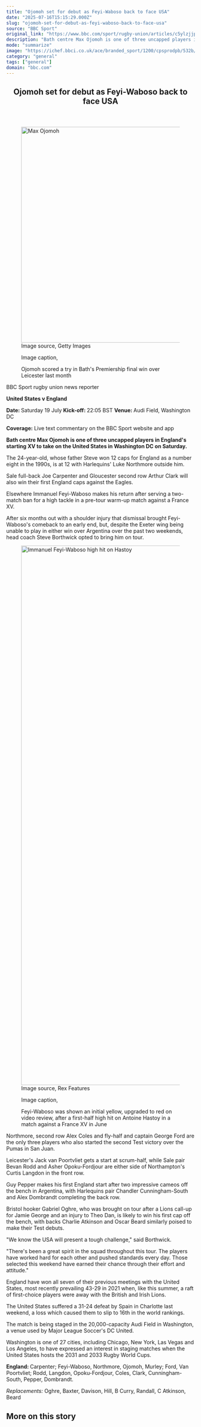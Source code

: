 ```yaml
---
title: "Ojomoh set for debut as Feyi-Waboso back to face USA"
date: "2025-07-16T15:15:29.000Z"
slug: "ojomoh-set-for-debut-as-feyi-waboso-back-to-face-usa"
source: "BBC Sport"
original_link: "https://www.bbc.com/sport/rugby-union/articles/c5ylzjjpzrmo"
description: "Bath centre Max Ojomoh is one of three uncapped players in England's starting XV to take on the United States in Washington DC on Saturday."
mode: "summarize"
image: "https://ichef.bbci.co.uk/ace/branded_sport/1200/cpsprodpb/532b/live/f972adf0-6255-11f0-83d2-4f671b8c1523.jpg"
category: "general"
tags: ["general"]
domain: "bbc.com"
---
```

<div id="readability-page-1" class="page"><article id="urn-bbc-ares--article-c5ylzjjpzrmo"><header data-component="headline-block"><h2 id="main-heading" type="headline" tabindex="-1"><span role="text">Ojomoh set for debut as Feyi-Waboso back to face USA</span></h2></header><div data-component="image-block"><figure><p><span><picture><source srcset="https://ichef.bbci.co.uk/ace/standard/240/cpsprodpb/279a/live/193f81e0-6255-11f0-abab-8562a9f802b4.jpg.webp 240w, https://ichef.bbci.co.uk/ace/standard/320/cpsprodpb/279a/live/193f81e0-6255-11f0-abab-8562a9f802b4.jpg.webp 320w, https://ichef.bbci.co.uk/ace/standard/480/cpsprodpb/279a/live/193f81e0-6255-11f0-abab-8562a9f802b4.jpg.webp 480w, https://ichef.bbci.co.uk/ace/standard/624/cpsprodpb/279a/live/193f81e0-6255-11f0-abab-8562a9f802b4.jpg.webp 624w, https://ichef.bbci.co.uk/ace/standard/800/cpsprodpb/279a/live/193f81e0-6255-11f0-abab-8562a9f802b4.jpg.webp 800w, https://ichef.bbci.co.uk/ace/standard/976/cpsprodpb/279a/live/193f81e0-6255-11f0-abab-8562a9f802b4.jpg.webp 976w" type="image/webp"><img alt="Max Ojomoh" src="https://ichef.bbci.co.uk/ace/standard/1024/cpsprodpb/279a/live/193f81e0-6255-11f0-abab-8562a9f802b4.jpg" srcset="https://ichef.bbci.co.uk/ace/standard/240/cpsprodpb/279a/live/193f81e0-6255-11f0-abab-8562a9f802b4.jpg 240w, https://ichef.bbci.co.uk/ace/standard/320/cpsprodpb/279a/live/193f81e0-6255-11f0-abab-8562a9f802b4.jpg 320w, https://ichef.bbci.co.uk/ace/standard/480/cpsprodpb/279a/live/193f81e0-6255-11f0-abab-8562a9f802b4.jpg 480w, https://ichef.bbci.co.uk/ace/standard/624/cpsprodpb/279a/live/193f81e0-6255-11f0-abab-8562a9f802b4.jpg 624w, https://ichef.bbci.co.uk/ace/standard/800/cpsprodpb/279a/live/193f81e0-6255-11f0-abab-8562a9f802b4.jpg 800w, https://ichef.bbci.co.uk/ace/standard/976/cpsprodpb/279a/live/193f81e0-6255-11f0-abab-8562a9f802b4.jpg 976w" width="1024" height="576.37721021611"></picture></span><span role="text"><span>Image source, </span>Getty Images</span></p><figcaption><span>Image caption, </span><p>Ojomoh scored a try in Bath's Premiership final win over Leicester last month</p></figcaption></figure></div><div data-component="byline-block"><p>BBC Sport rugby union news reporter</p></div><div data-component="text-block"><p><b>United States v England</b></p><p><b>Date: </b>Saturday 19 July <b>Kick-off: </b>22:05 BST <b>Venue: </b>Audi Field, Washington DC</p><p><b>Coverage:</b> Live text commentary on the BBC Sport website and app</p></div><div data-component="text-block"><p><b>Bath centre Max Ojomoh is one of three uncapped players in England's starting XV to take on the United States in Washington DC on Saturday.</b></p><p>The 24-year-old, whose father Steve won 12 caps for England as a number eight in the 1990s, is at 12 with Harlequins' Luke Northmore outside him.</p><p>Sale full-back Joe Carpenter and Gloucester second row Arthur Clark will also win their first England caps against the Eagles.</p><p>Elsewhere Immanuel Feyi-Waboso makes his return after serving a two-match ban for a high tackle in a pre-tour warm-up match against a France XV.</p><p>After six months out with a shoulder injury that dismissal brought Feyi-Waboso's comeback to an early end, but, despite the Exeter wing being unable to play in either win over Argentina over the past two weekends, head coach Steve Borthwick opted to bring him on tour.</p></div><div data-component="image-block"><figure><p><span><picture><source srcset="https://ichef.bbci.co.uk/ace/standard/240/cpsprodpb/b7c9/live/3e6e3ec0-6255-11f0-abab-8562a9f802b4.jpg.webp 240w, https://ichef.bbci.co.uk/ace/standard/320/cpsprodpb/b7c9/live/3e6e3ec0-6255-11f0-abab-8562a9f802b4.jpg.webp 320w, https://ichef.bbci.co.uk/ace/standard/480/cpsprodpb/b7c9/live/3e6e3ec0-6255-11f0-abab-8562a9f802b4.jpg.webp 480w, https://ichef.bbci.co.uk/ace/standard/624/cpsprodpb/b7c9/live/3e6e3ec0-6255-11f0-abab-8562a9f802b4.jpg.webp 624w, https://ichef.bbci.co.uk/ace/standard/800/cpsprodpb/b7c9/live/3e6e3ec0-6255-11f0-abab-8562a9f802b4.jpg.webp 800w, https://ichef.bbci.co.uk/ace/standard/976/cpsprodpb/b7c9/live/3e6e3ec0-6255-11f0-abab-8562a9f802b4.jpg.webp 976w" type="image/webp"><img alt="Immanuel Feyi-Waboso high hit on Hastoy" loading="lazy" src="https://ichef.bbci.co.uk/ace/standard/2560/cpsprodpb/b7c9/live/3e6e3ec0-6255-11f0-abab-8562a9f802b4.jpg" srcset="https://ichef.bbci.co.uk/ace/standard/240/cpsprodpb/b7c9/live/3e6e3ec0-6255-11f0-abab-8562a9f802b4.jpg 240w, https://ichef.bbci.co.uk/ace/standard/320/cpsprodpb/b7c9/live/3e6e3ec0-6255-11f0-abab-8562a9f802b4.jpg 320w, https://ichef.bbci.co.uk/ace/standard/480/cpsprodpb/b7c9/live/3e6e3ec0-6255-11f0-abab-8562a9f802b4.jpg 480w, https://ichef.bbci.co.uk/ace/standard/624/cpsprodpb/b7c9/live/3e6e3ec0-6255-11f0-abab-8562a9f802b4.jpg 624w, https://ichef.bbci.co.uk/ace/standard/800/cpsprodpb/b7c9/live/3e6e3ec0-6255-11f0-abab-8562a9f802b4.jpg 800w, https://ichef.bbci.co.uk/ace/standard/976/cpsprodpb/b7c9/live/3e6e3ec0-6255-11f0-abab-8562a9f802b4.jpg 976w" width="2560" height="1440"></picture></span><span role="text"><span>Image source, </span>Rex Features</span></p><figcaption><span>Image caption, </span><p>Feyi-Waboso was shown an initial yellow, upgraded to red on video review, after a first-half high hit on Antoine Hastoy in a match against a France XV in June</p></figcaption></figure></div><div data-component="text-block"><p>Northmore, second row Alex Coles and fly-half and captain George Ford are the only three players who also started the second Test victory over the Pumas in San Juan.</p><p>Leicester's Jack van Poortvliet gets a start at scrum-half, while Sale pair Bevan Rodd and Asher Opoku-Fordjour are either side of Northampton's Curtis Langdon in the front row.</p><p>Guy Pepper makes his first England start after two impressive cameos off the bench in Argentina, with Harlequins pair Chandler Cunningham-South and Alex Dombrandt completing the back row.</p><p>Bristol hooker Gabriel Oghre, who was brought on tour after a Lions call-up for Jamie George and an injury to Theo Dan, is likely to win his first cap off the bench, with backs Charlie Atkinson and Oscar Beard similarly poised to make their Test debuts.</p><p>"We know the USA will present a tough challenge," said Borthwick.</p><p>"There's been a great spirit in the squad throughout this tour. The players have worked hard for each other and pushed standards every day. Those selected this weekend have earned their chance through their effort and attitude."</p><p>England have won all seven of their previous meetings with the United States, most recently prevailing 43-29 in 2021 when, like this summer, a raft of first-choice players were away with the British and Irish Lions.</p><p>The United States suffered a 31-24 defeat by Spain in Charlotte last weekend, a loss which caused them to slip to 16th in the world rankings.</p><p>The match is being staged in the 20,000-capacity Audi Field in Washington, a venue used by Major League Soccer's DC United.</p><p>Washington is one of 27 cities, including Chicago, New York, Las Vegas and Los Angeles, to have expressed an interest in staging matches when the United States hosts the 2031 and 2033 Rugby World Cups.</p></div><div data-component="text-block"><p><b>England: </b>Carpenter; Feyi-Waboso, Northmore, Ojomoh, Murley; Ford, Van Poortvliet; Rodd, Langdon, Opoku-Fordjour, Coles, Clark, Cunningham-South, Pepper, Dombrandt.</p><p><i>Replacements:</i> Oghre, Baxter, Davison, Hill, B Curry, Randall, C Atkinson, Beard</p></div><section data-component="links-block"><p><h2 type="normal">More on this story</h2></p></section></article></div>